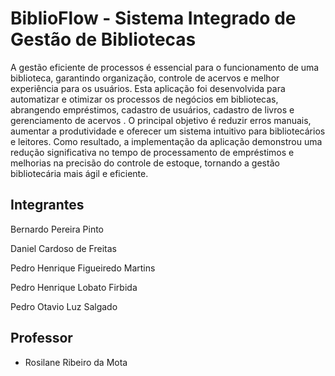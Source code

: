 # BiblioFlow - Sistema Integrado de Gestão de Bibliotecas

A gestão eficiente de processos é essencial para o funcionamento de uma biblioteca, garantindo organização, controle de acervos e melhor experiência para os usuários. Esta aplicação foi desenvolvida para automatizar e otimizar os processos de negócios em bibliotecas, abrangendo empréstimos, cadastro de usuários, cadastro de livros e gerenciamento de acervos . O principal objetivo é reduzir erros manuais, aumentar a produtividade e oferecer um sistema intuitivo para bibliotecários e leitores. Como resultado, a implementação da aplicação demonstrou uma redução significativa no tempo de processamento de empréstimos e melhorias na precisão do controle de estoque, tornando a gestão bibliotecária mais ágil e eficiente.

## Integrantes

Bernardo Pereira Pinto

Daniel Cardoso de Freitas

Pedro Henrique Figueiredo Martins

Pedro Henrique Lobato Firbida

Pedro Otavio Luz Salgado

## Professor

* Rosilane Ribeiro da Mota

